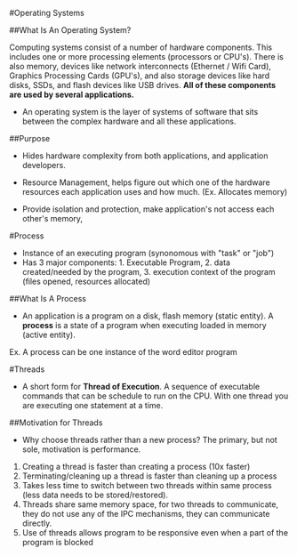 #Operating Systems

##What Is An Operating System?

Computing systems consist of a number of hardware components. This includes one or more processing elements (processors or CPU's). There
is also memory, devices like network interconnects (Ethernet / Wifi Card), Graphics Processing Cards (GPU's), and also storage devices like
hard disks, SSDs, and flash devices like USB drives. **All of these components are used by several applications.**

- An operating system is the layer of systems of software that sits between the complex hardware and all these applications.

##Purpose

- Hides hardware complexity from both applications, and application developers. 

- Resource Management, helps figure out which one of the hardware resources each application uses and how much. (Ex. Allocates memory)

- Provide isolation and protection, make application's not access each other's memory, 

#Process 

- Instance of an executing program (synonomous with "task" or "job")
- Has 3 major components: 1. Executable Program, 2. data created/needed by the program, 3. execution context of the program (files opened, resources allocated)

##What Is A Process

- An application is a program on a disk, flash memory (static entity). A **process** is a state of a program when executing loaded in memory (active entity).

Ex. A process can be one instance of the word editor program 

#Threads

- A short form for **Thread of Execution**. A sequence of executable commands that can be schedule to run on the CPU. With one thread
you are executing one statement at a time.

##Motivation for Threads

- Why choose threads rather than a new process? The primary, but not sole, motivation is performance.

1. Creating a thread is faster than creating a process (10x faster)
2. Terminating/cleaning up a thread is faster than cleaning up a process
3. Takes less time to switch between two threads within same process (less data needs to be stored/restored).
4. Threads share same memory space, for two threads to communicate, they do not use any of the IPC mechanisms, they can communicate directly.
5. Use of threads allows program to be responsive even when a part of the program is blocked

